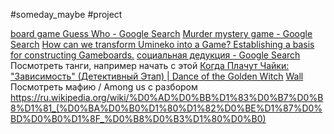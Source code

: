 #someday_maybe #project

[board game Guess Who - Google Search](https://www.google.com/search?q=board+game+Guess+Who)
[Murder mystery game - Google Search](https://www.google.com/search?q=Murder+mystery+game)
[](http://www.squidi.net/three/entry.php?id=221)
[](http://www.squidi.net/three/entry.php?id=155)
[](http://www.squidi.net/three/entry.php?id=69)
[](http://www.squidi.net/three/entry.php?id=40)
[How can we transform Umineko into a Game? Establishing a basis for constructing Gameboards.](https://kakeracomplex.wordpress.com/2014/10/18/how-can-we-transform-umineko-into-a-game-establishing-a-basis-for-constructing-gameboards/)
[социальная дедукция - Google Search](https://www.google.com/search?q=социальная+дедукция)
Посмотреть танги, например начать с этой
[Когда Плачут Чайки: "Зависимость" (Детективный Этап) | Dance of the Golden Witch](https://vk.com/topic-94984901_40190570)
[Wall](https://vk.com/wall-94984901_53430?hash=552d5a8a059b41472f)
Посмотреть мафию / Among us с разбором
https://ru.wikipedia.org/wiki/%D0%AD%D0%BB%D1%83%D0%B7%D0%B8%D1%81_(%D0%BA%D0%B0%D1%80%D1%82%D0%BE%D1%87%D0%BD%D0%B0%D1%8F_%D0%B8%D0%B3%D1%80%D0%B0)
